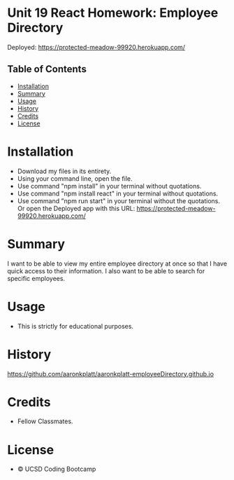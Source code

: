 # Unit 19 React Homework: Employee Directory

Deployed: https://protected-meadow-99920.herokuapp.com/

## Table of Contents

* [Installation](#installation)
* [Summary](#summary)
* [Usage](#usage)
* [History](#history)
* [Credits](#credits)
* [License](#license)


# Installation

* Download my files in its entirety.
* Using your command line, open the file.
* Use command "npm install" in your terminal without quotations.
* Use command "npm install react" in your terminal without quotations.
* Use command "npm run start" in your terminal without the quotations.
Or open the Deployed app with this URL: https://protected-meadow-99920.herokuapp.com/

# Summary

I want to be able to view my entire employee directory at once so that I have quick access to their information. I also want to be able to search for specific employees.

# Usage

* This is strictly for educational purposes.

# History

https://github.com/aaronkplatt/aaronkplatt-employeeDirectory.github.io


# Credits

* Fellow Classmates.


# License
 
* © UCSD Coding Bootcamp
